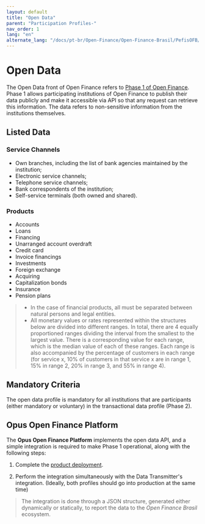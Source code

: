 ```yaml
---
layout: default
title: "Open Data"
parent: "Participation Profiles-"
nav_order: 1
lang: "en"
alternate_lang: "/docs/pt-br/Open-Finance/Open-Finance-Brasil/PefisOFB/Dados-abertos/"
---
```


# Open Data

The Open Data front of Open Finance refers to [Phase 1 of Open Finance](../Ecossistema/OFB-Ecossistema.html). Phase 1 allows participating institutions of Open Finance to publish their data publicly and make it accessible via API so that any request can retrieve this information. The data refers to non-sensitive information from the institutions themselves.

## Listed Data

### Service Channels

- Own branches, including the list of bank agencies maintained by the institution;
- Electronic service channels;
- Telephone service channels;
- Bank correspondents of the institution;
- Self-service terminals (both owned and shared).

### Products

- Accounts
- Loans
- Financing
- Unarranged account overdraft
- Credit card
- Invoice financings
- Investments
- Foreign exchange
- Acquiring
- Capitalization bonds
- Insurance
- Pension plans

> - In the case of financial products, all must be separated between natural persons and legal entities.  
> - All monetary values or rates represented within the structures below are divided into different ranges. In total, there are 4 equally proportioned ranges dividing the interval from the smallest to the largest value. There is a corresponding value for each range, which is the median value of each of these ranges. Each range is also accompanied by the percentage of customers in each range (for service x, 10% of customers in that service x are in range 1, 15% in range 2, 20% in range 3, and 55% in range 4).

## Mandatory Criteria

The open data profile is mandatory for all institutions that are participants (either mandatory or voluntary) in the transactional data profile (Phase 2).

## Opus Open Finance Platform

The **Opus Open Finance Platform** implements the open data API, and a simple integration is required to make Phase 1 operational, along with the following steps:

1. Complete the [product deployment][Deployment].

2. Perform the integration simultaneously with the Data Transmitter's integration. (Ideally, both profiles should go into production at the same time)

> The integration is done through a JSON structure, generated either dynamically or statically, to report the data to the *Open Finance Brasil* ecosystem.

[Deployment]: ../../Plataforma-OpusOpenFinance/Implantação/OOF-Implantação.html
